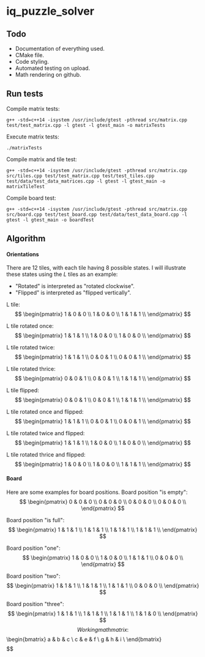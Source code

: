 # iq_puzzle_solver
## Todo
- Documentation of everything used.
- CMake file.
- Code styling.
- Automated testing on upload.
- Math rendering on github.

## Run tests
Compile matrix tests:
```shell
g++ -std=c++14 -isystem /usr/include/gtest -pthread src/matrix.cpp test/test_matrix.cpp -l gtest -l gtest_main -o matrixTests
```
Execute matrix tests:
```shell
./matrixTests
```

Compile matrix and tile test:
```shell
g++ -std=c++14 -isystem /usr/include/gtest -pthread src/matrix.cpp src/tiles.cpp test/test_matrix.cpp test/test_tiles.cpp test/data/test_data_matrices.cpp -l gtest -l gtest_main -o matrixTileTest
```

Compile board test:
```shell
g++ -std=c++14 -isystem /usr/include/gtest -pthread src/matrix.cpp src/board.cpp test/test_board.cpp test/data/test_data_board.cpp -l gtest -l gtest_main -o boardTest
```

## Algorithm
#### Orientations
There are 12 tiles, with each tile having 8 possible states. I will illustrate these states using the $L$ tiles as an example:

- "Rotated" is interpreted as "rotated clockwise".
- "Flipped" is interpreted as "flipped vertically".

L tile:
$$ \begin{pmatrix}
    1 & 0 & 0 \\
    1 & 0 & 0 \\
    1 & 1 & 1 \\
    \end{pmatrix} $$

L tile rotated once:
$$ \begin{pmatrix}
    1 & 1 & 1 \\
    1 & 0 & 0 \\
    1 & 0 & 0 \\
    \end{pmatrix} $$

L tile rotated twice:
$$ \begin{pmatrix}
    1 & 1 & 1 \\
    0 & 0 & 1 \\
    0 & 0 & 1 \\
    \end{pmatrix} $$

L tile rotated thrice:
$$ \begin{pmatrix}
    0 & 0 & 1 \\
    0 & 0 & 1 \\
    1 & 1 & 1 \\
    \end{pmatrix} $$

L tile flipped:
$$ \begin{pmatrix}
    0 & 0 & 1 \\
    0 & 0 & 1 \\
    1 & 1 & 1 \\
    \end{pmatrix} $$

L tile rotated once and flipped:
$$ \begin{pmatrix}
    1 & 1 & 1 \\
    0 & 0 & 1 \\
    0 & 0 & 1 \\
    \end{pmatrix} $$

L tile rotated twice and flipped:
$$ \begin{pmatrix}
    1 & 1 & 1 \\
    1 & 0 & 0 \\
    1 & 0 & 0 \\
    \end{pmatrix} $$

L tile rotated thrice and flipped:
$$ \begin{pmatrix}
    1 & 0 & 0 \\
    1 & 0 & 0 \\
    1 & 1 & 1 \\
    \end{pmatrix} $$

#### Board
Here are some examples for board positions.
Board position "is empty":
$$ \begin{pmatrix}
    0 & 0 & 0 \\
    0 & 0 & 0 \\
    0 & 0 & 0 \\
    0 & 0 & 0 \\
    \end{pmatrix} $$

Board position "is full":
$$ \begin{pmatrix}
    1 & 1 & 1 \\
    1 & 1 & 1 \\
    1 & 1 & 1 \\
    1 & 1 & 1 \\
    \end{pmatrix} $$

Board position "one":
$$ \begin{pmatrix}
    1 & 0 & 0 \\
    1 & 0 & 0 \\
    1 & 1 & 1 \\
    0 & 0 & 0 \\
    \end{pmatrix} $$

Board position "two":
$$ \begin{pmatrix}
    1 & 1 & 1 \\
    1 & 1 & 1 \\
    1 & 1 & 1 \\
    0 & 0 & 0 \\
    \end{pmatrix} $$

Board position "three":
$$ \begin{pmatrix}
    1 & 1 & 1 \\
    1 & 1 & 1 \\
    1 & 1 & 1 \\
    1 & 1 & 0 \\
    \end{pmatrix} $$
$$
Working math matrix:
$$ \begin{bmatrix} 
   a & b & c \\
   c & e & f \\
   g & h & i \\
   \end{bmatrix} $$
$$ $$
